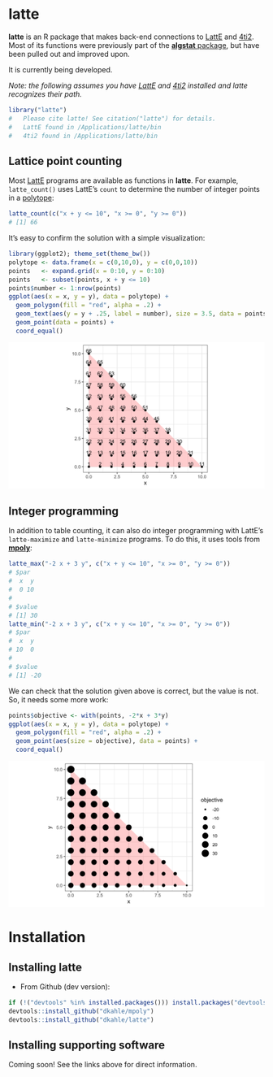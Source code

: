 <!-- README.md is generated from README.Rmd. Please edit that file -->

latte
=====

**latte** is an R package that makes back-end connections to
[LattE](https://www.math.ucdavis.edu/~latte/software.php) and
[4ti2](http://www.4ti2.de). Most of its functions were previously part
of the [**algstat** package](https://github.com/dkahle/algstat), but
have been pulled out and improved upon.

It is currently being developed.

*Note: the following assumes you have
[LattE](https://www.math.ucdavis.edu/~latte/) and
[4ti2](http://www.4ti2.de) installed and latte recognizes their path.*

``` r
library("latte")
#   Please cite latte! See citation("latte") for details.
#   LattE found in /Applications/latte/bin
#   4ti2 found in /Applications/latte/bin
```

Lattice point counting
----------------------

Most [LattE](https://www.math.ucdavis.edu/~latte/) programs are
available as functions in **latte**. For example, `latte_count()` uses
LattE’s `count` to determine the number of integer points in a
[polytope](http://en.wikipedia.org/wiki/Polytope):

``` r
latte_count(c("x + y <= 10", "x >= 0", "y >= 0"))
# [1] 66
```

It’s easy to confirm the solution with a simple visualization:

``` r
library(ggplot2); theme_set(theme_bw())
polytope <- data.frame(x = c(0,10,0), y = c(0,0,10))
points   <- expand.grid(x = 0:10, y = 0:10)
points   <- subset(points, x + y <= 10)
points$number <- 1:nrow(points)
ggplot(aes(x = x, y = y), data = polytope) +
  geom_polygon(fill = "red", alpha = .2) + 
  geom_text(aes(y = y + .25, label = number), size = 3.5, data = points) +
  geom_point(data = points) + 
  coord_equal()
```

![](tools/countExample-1.png)

Integer programming
-------------------

In addition to table counting, it can also do integer programming with
LattE’s `latte-maximize` and `latte-minimize` programs. To do this, it
uses tools from [**mpoly**](http://github.com/dkahle/mpoly):

``` r
latte_max("-2 x + 3 y", c("x + y <= 10", "x >= 0", "y >= 0"))
# $par
#  x  y 
#  0 10 
# 
# $value
# [1] 30
latte_min("-2 x + 3 y", c("x + y <= 10", "x >= 0", "y >= 0"))
# $par
#  x  y 
# 10  0 
# 
# $value
# [1] -20
```

We can check that the solution given above is correct, but the value is
not. So, it needs some more work:

``` r
points$objective <- with(points, -2*x + 3*y)
ggplot(aes(x = x, y = y), data = polytope) +
  geom_polygon(fill = "red", alpha = .2) + 
  geom_point(aes(size = objective), data = points) + 
  coord_equal()
```

![](tools/ipCheck-1.png)

Installation
============

Installing latte
----------------

-   From Github (dev version):

``` r
if (!("devtools" %in% installed.packages())) install.packages("devtools")
devtools::install_github("dkahle/mpoly")
devtools::install_github("dkahle/latte")
```

Installing supporting software
------------------------------

Coming soon! See the links above for direct information.
